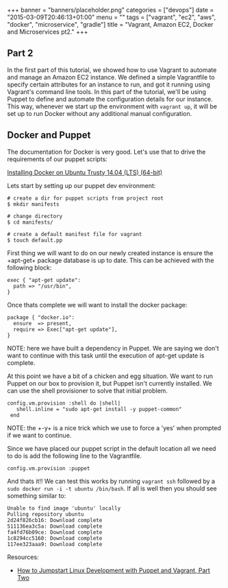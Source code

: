 +++
banner = "banners/placeholder.png"
categories = ["devops"]
date = "2015-03-09T20:46:13+01:00"
menu = ""
tags = ["vagrant", "ec2", "aws", "docker", "microservice", "gradle"]
title = "Vagrant, Amazon EC2, Docker and Microservices pt2."
+++

## Part 2

In the first part of this tutorial, we showed how to use Vagrant to automate and manage an Amazon EC2 instance. We defined a simple Vagrantfile to specify certain attributes for an instance to run, and got it running using Vagrant's command line tools. In this part of the tutorial, we'll be using Puppet to define and automate the configuration details for our instance. This way, whenever we start up the environment with `vagrant up`, it will be set up to run Docker without any additional manual configuration.

## Docker and Puppet

The documentation for Docker is very good. Let's use that to drive the requirements of our puppet scripts:

[Installing Docker on Ubuntu Trusty 14.04 (LTS) (64-bit)](https://docs.docker.com/installation/ubuntulinux/)

Lets start by setting up our puppet dev environment:

```
# create a dir for puppet scripts from project root
$ mkdir manifests

# change directory
$ cd manifests/

# create a default manifest file for vagrant
$ touch default.pp
```

First thing we will want to do on our newly created instance is ensure the +apt-get+ package database is up to date. This can be achieved with the following block:

```
exec { "apt-get update":
  path => "/usr/bin",
}
```

Once thats complete we will want to install the docker package:

```
package { "docker.io":
  ensure  => present,
  require => Exec["apt-get update"],
}
```

NOTE: here we have built a dependency in Puppet. We are saying we don't want to continue with this task until the execution of apt-get update is complete.

At this point we have a bit of a chicken and egg situation. We want to run Puppet on our box to provision it, but Puppet isn't currently installed. We can use the shell provisioner to solve that initial problem.

```
config.vm.provision :shell do |shell|
   shell.inline = "sudo apt-get install -y puppet-common"
 end
```

NOTE: the +-y+ is a nice trick which we use to force a 'yes' when prompted if we want to continue.

Since we have placed our puppet script in the default location all we need to do is add the following line to the Vagrantfile.

`config.vm.provision :puppet`

And thats it!! We can test this works by running `vagrant ssh` followed by a `sudo docker run -i -t ubuntu /bin/bash`. If all is well then you should see something similar to:

```
Unable to find image 'ubuntu' locally
Pulling repository ubuntu
2d24f826cb16: Download complete
511136ea3c5a: Download complete
fa4fd76b09ce: Download complete
1c8294cc5160: Download complete
117ee323aaa9: Download complete
```

Resources:

* [How to Jumpstart Linux Development with Puppet and Vagrant, Part Two](http://www.linux.com/learn/tutorials/696255-jumpstart-your-linux-development-environment-with-puppet-and-vagrant)
